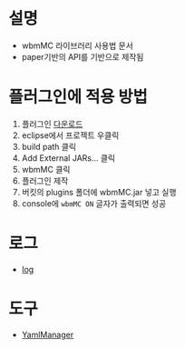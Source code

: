 # 설명
- wbmMC 라이브러리 사용법 문서
- paper기반의 API를 기반으로 제작됨



# 플러그인에 적용 방법
1. 플러그인 [다운로드]
2. eclipse에서 프로젝트 우클릭 
3. build path 클릭 
4. Add External JARs... 클릭 
5. wbmMC 클릭
6. 플러그인 제작
7. 버킷의 plugins 폴더에 wbmMC.jar 넣고 실행
8. console에 `wbmMC ON` 글자가 출력되면 성공




# 로그
- [log](log.md)


# 도구
- [YamlManager](YamlManager.md)


















[다운로드]: https://github.com/worldbiomusic/wbmMC/https://github.com/etc-repo/wbmMC/releases
